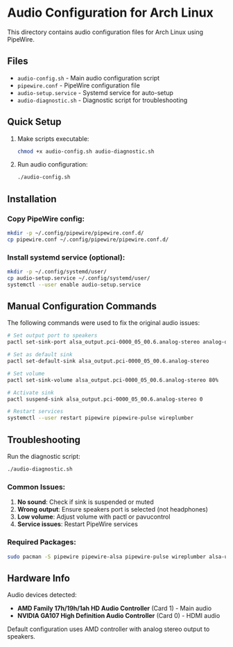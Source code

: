 # Audio Configuration for Arch Linux

This directory contains audio configuration files for Arch Linux using PipeWire.

## Files

- `audio-config.sh` - Main audio configuration script
- `pipewire.conf` - PipeWire configuration file
- `audio-setup.service` - Systemd service for auto-setup
- `audio-diagnostic.sh` - Diagnostic script for troubleshooting

## Quick Setup

1. Make scripts executable:
   ```bash
   chmod +x audio-config.sh audio-diagnostic.sh
   ```

2. Run audio configuration:
   ```bash
   ./audio-config.sh
   ```

## Installation

### Copy PipeWire config:
```bash
mkdir -p ~/.config/pipewire/pipewire.conf.d/
cp pipewire.conf ~/.config/pipewire/pipewire.conf.d/
```

### Install systemd service (optional):
```bash
mkdir -p ~/.config/systemd/user/
cp audio-setup.service ~/.config/systemd/user/
systemctl --user enable audio-setup.service
```

## Manual Configuration Commands

The following commands were used to fix the original audio issues:

```bash
# Set output port to speakers
pactl set-sink-port alsa_output.pci-0000_05_00.6.analog-stereo analog-output-speaker

# Set as default sink
pactl set-default-sink alsa_output.pci-0000_05_00.6.analog-stereo

# Set volume
pactl set-sink-volume alsa_output.pci-0000_05_00.6.analog-stereo 80%

# Activate sink
pactl suspend-sink alsa_output.pci-0000_05_00.6.analog-stereo 0

# Restart services
systemctl --user restart pipewire pipewire-pulse wireplumber
```

## Troubleshooting

Run the diagnostic script:
```bash
./audio-diagnostic.sh
```

### Common Issues:

1. **No sound**: Check if sink is suspended or muted
2. **Wrong output**: Ensure speakers port is selected (not headphones)
3. **Low volume**: Adjust volume with pactl or pavucontrol
4. **Service issues**: Restart PipeWire services

### Required Packages:
```bash
sudo pacman -S pipewire pipewire-alsa pipewire-pulse wireplumber alsa-utils
```

## Hardware Info

Audio devices detected:
- **AMD Family 17h/19h/1ah HD Audio Controller** (Card 1) - Main audio
- **NVIDIA GA107 High Definition Audio Controller** (Card 0) - HDMI audio

Default configuration uses AMD controller with analog stereo output to speakers.
